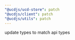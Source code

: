 ```yaml
---
"@ucdjs/ucd-store": patch
"@ucdjs/client": patch
"@ucdjs/utils": patch
---
```


update types to match api types
